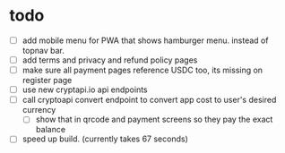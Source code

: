# todo

- [ ] add mobile menu for PWA that shows hamburger menu. instead of topnav bar.
- [ ] add terms and privacy and refund policy pages
- [ ] make sure all payment pages reference USDC too, its missing on register page
- [ ] use new cryptapi.io api endpoints
- [ ] call cryptoapi convert endpoint to convert app cost to user's desired currency
    - [ ] show that in qrcode and payment screens so they pay the exact balance
- [ ] speed up build. (currently takes 67 seconds)
